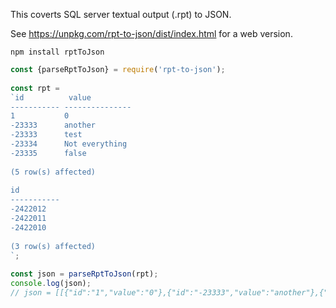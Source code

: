 This coverts SQL server textual output (.rpt) to JSON. 

See https://unpkg.com/rpt-to-json/dist/index.html for a web version.

```
npm install rptToJson
```

```javascript
const {parseRptToJson} = require('rpt-to-json');
 
const rpt = 
`id          value
----------- ---------------
1           0
-23333      another
-23333      test
-23334      Not everything
-23335      false
 
(5 row(s) affected)
 
id
-----------
-2422012
-2422011
-2422010
 
(3 row(s) affected)
`;
 
const json = parseRptToJson(rpt);
console.log(json);
// json = [[{"id":"1","value":"0"},{"id":"-23333","value":"another"},{"id":"-23333","value":"test"},{"id":"-23334","value":"Not everything"},{"id":"-23335","value":"false"}],[{"id":"-2422012"},{"id":"-2422011"},{"id":"-2422010"}]]

```